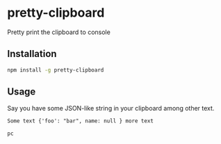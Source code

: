 # pretty-clipboard

Pretty print the clipboard to console

## Installation

```bash
npm install -g pretty-clipboard
```

## Usage

Say you have some JSON-like string in your clipboard among other text.

```txt
Some text {'foo': "bar", name: null } more text
```

```bash
pc
```
